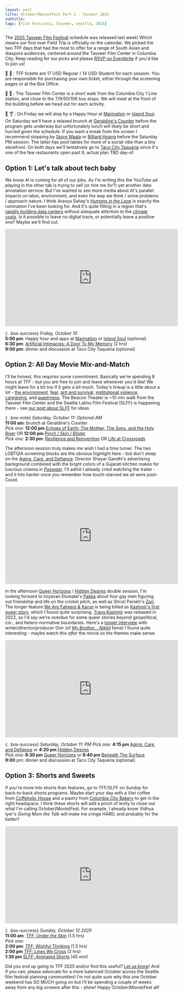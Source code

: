 ```yaml
---
layout: post
title: October(Movie)Fest Part 1 - Tasveer 2025
subtitle: 
tags: [film festivals, Tasveer, seattle, 2025]
---
```

The [2025 Tasveer Film Festival](https://tasveer.org/) schedule was released last week! Which means our first ever Field Trip is officially on the calendar. We picked the two TFF days that had the most to offer for a range of South Asian and diaspora audiences, centered around the Tasveer Film Center in Columbia City. Keep reading for our picks and please [RSVP on Eventbrite](https://www.eventbrite.com/e/field-trip-tasveer-film-festival-2025-tickets-1712283218199) if you'd like to join us! 

:money_with_wings: :ticket: : TFF tickets are 17 USD Regular / 14 USD Student for each session. You are responsible for purchasing your own ticket, either through the screening pages or at the Box Office.

:bus: :train: : The Tasveer Film Center is a short walk from the Columbia City 1 Line station, and close to the 7/9/50/106 bus stops. We will meet at the front of the building before we head out for each activity. 

:fork_and_knife: :cocktail: : On Friday we will stop by a Happy Hour at [Marination](https://marinationmobile.com/) or [Island Soul](https://www.islandsoulrestaurant.com/). On Saturday we'll have a relaxed brunch at [Geraldine's Counter](https://www.geraldinescounter.com/) before the program gets underway but unfortunately lunch will likely be short and hurried given the schedule. If you want a break from the screen I recommend stopping by [Spice Waala](https://www.spicewaala.com/) or [Billiard Hoang](https://share.google/qrjDgcWrefjlVwKpi) before the Saturday PM session. The latter has pool tables for more of a social vibe than a tiny storefront. On both days we'll tentatively go to [Taco City Taqueria](https://tacocitysea.com/) since it's one of the few restaurants open past 9, actual plan TBD day-of.


## Option 1: Let's talk about tech baby
We know AI is coming for all of our jobs. As I'm writing this the YouTube ad playing in the other tab is trying to sell (or hire me for?) yet another data annotation service. But I've wanted to see more media about AI's parallel impacts on labor, environment, and even the way we think / solve problems / approach nature. I think Aranya Sahay's *[Humans in the Loop](https://www.imdb.com/title/tt33581992/)* is exactly the rumination I've been looking for. And it's quite fitting in a region that's [rapidly building data centers](https://www.npr.org/2025/08/17/nx-s1-5501579/washington-hydropower-data-center-boom-sustainability-climate-change) without adequate attention to the [climate costs](https://www.propublica.org/series/power-hungry). Is it possible to leave no digital trace, or potentially leave a positive one? Maybe we'll find out.

<iframe width="560" height="315" src="https://www.youtube.com/embed/GxKmuCENXK4?si=olIcw_R5SFhLRybd" title="YouTube video player" frameborder="0" allow="accelerometer; autoplay; clipboard-write; encrypted-media; gyroscope; picture-in-picture; web-share" referrerpolicy="strict-origin-when-cross-origin" allowfullscreen></iframe>

{: .box-success}
*Friday, October 10*           
**5:00 pm**: Happy hour and apps at [Marination](https://marinationmobile.com/) or [Island Soul](https://www.islandsoulrestaurant.com/) (optional)              
**6:30 pm**: [Artificial Intimacies: A Door To My Memory](https://tffm2025.eventive.org/schedule/68aafe760f680073aa15a01a) (2 hrs)           
**9:00 pm**: dinner and discussion at Taco City Taqueria (optional)           


## Option 2: All Day Movie Mix-and-Match 
I'll be honest, this requires some commitment. Basically we're spending 8 hours at TFF - but you are free to join and leave whenever you'd like! We might leave for a bit too if it gets a bit much. Today's lineup is a little about a lot - [the environment](https://tffm2025.eventive.org/schedule/68ab26c735aaa78d6a88dff6), [fear](https://tffm2025.eventive.org/schedule/68aafe760f680073aa15a02a), [grit and survival](https://tffm2025.eventive.org/schedule/68ab26c735aaa78d6a88e006), [institutional violence](https://tffm2025.eventive.org/schedule/68aafe760f680073aa15a026), [caregiving](https://tffm2025.eventive.org/schedule/68aafe760f680073aa15a022), and [queerness](https://tffm2025.eventive.org/schedule/68ab26c735aaa78d6a88e00a). The Beacon Theater is ~10 min walk from the Tasveer Film Center and the Seattle Latino Film Festival (SLFF) is happening there - see [our post about SLFF](https://socsa-fc.github.io/2025-09-22-octoberfest-continues-with-slff/) for ideas. 


{: .box-note}
*Saturday, October 11: Optional AM*               
**11:00 am**: brunch at Geraldine's Counter           
*Pick one*: **12:00 pm** [Echoes of Earth: The Mother, The Sons, and the Holy River](https://tffm2025.eventive.org/schedule/68ab26c735aaa78d6a88dff6) OR  **12:00 pm** [Pinch / Skin / Blister](https://tffm2025.eventive.org/schedule/68aafe760f680073aa15a02a)            
*Pick one*: **2:30 pm**: [Resilience and Reinvention](https://tffm2025.eventive.org/schedule/68ab26c735aaa78d6a88e006) OR [Life at Crossroads](https://tffm2025.eventive.org/schedule/68aafe760f680073aa15a026)           


The afternoon session truly makes me wish I had a time turner. The two LGBTQIA screening blocks are the obvious highlight here - but don't sleep on the [Aging, Care, and Defiance](https://tffm2025.eventive.org/schedule/68aafe760f680073aa15a022). 
Director Shayar Gandhi's advertising background combined with the bright colors of a Gujarati kitchen makes for luscious cinema in *[Paswaar](https://filmfreeway.com/Paswaar)*. I'll admit I already cried watching the trailer - and it hits harder once you remember how touch-starved we all were post-Covid. 

<iframe width="560" height="315" src="https://www.youtube.com/embed/3a83LE7ccrc?si=yrvgIpwsh1Z8koBq" title="YouTube video player" frameborder="0" allow="accelerometer; autoplay; clipboard-write; encrypted-media; gyroscope; picture-in-picture; web-share" referrerpolicy="strict-origin-when-cross-origin" allowfullscreen></iframe>


In the afternoon [Queer Horizons](https://tffm2025.eventive.org/schedule/68ab26c735aaa78d6a88e00e) / [Hidden Desires](https://tffm2025.eventive.org/schedule/68ab26c735aaa78d6a88e00a) double session, I'm looking forward to Iniyavan Elumalai's [Pakka](https://www.imdb.com/title/tt32651287/) about four gay men figuring out friendship and life on the cricket pitch, as well as Shruti Parekh's [Zari](https://www.imdb.com/title/tt32311363/). The longer feature [We Are Faheem & Karun](https://www.imdb.com/title/tt34284832/) is being billed as [Kashmir's first queer story](https://www.youtube.com/watch?v=0mY6fnpp5mc), which I found quite surprising. [Trans Kashmir](https://www.youtube.com/watch?v=L_7gk0qTYho) was released in 2022, so I'd say we're overdue for some queer stories beyond geopolitical, cis-, and hetero-normative boundaries. Here's a [longer interview](https://www.youtube.com/watch?v=0mY6fnpp5mc) with writer/director/producer Onir (of *[My Brother... Nikhil](https://www.imdb.com/title/tt0419992/)* fame) I found quite interesting - maybe watch this *after* the movie so the themes make sense.

<iframe width="560" height="315" src="https://www.youtube.com/embed/chfcJF2L7e0?si=i6-e-uxqBND7PIb5" title="YouTube video player" frameborder="0" allow="accelerometer; autoplay; clipboard-write; encrypted-media; gyroscope; picture-in-picture; web-share" referrerpolicy="strict-origin-when-cross-origin" allowfullscreen></iframe>

{: .box-success}
*Saturday, October 11: PM*
*Pick one*: **4:15 pm** [Aging, Care, and Defiance](https://tffm2025.eventive.org/schedule/68aafe760f680073aa15a022) or **4:20 pm** [Hidden Desires](https://tffm2025.eventive.org/schedule/68ab26c735aaa78d6a88e00a)           
*Pick one*: **6:30 pm** [Queer Horizons](https://tffm2025.eventive.org/schedule/68ab26c735aaa78d6a88e00e) or **6:40 pm** [Beneath The Surface](https://tffm2025.eventive.org/schedule/68aafe760f680073aa15a032)           
**9:00** pm: dinner and discussion at Taco City Taqueria (optional)           


## Option 3: Shorts and Sweets
If you're more into shorts than features, go to TFF/SLFF on Sunday for back-to-back shorts programs. Maybe start your day with a Viet coffee from [Coffeholic House](https://coffeeholichouse.com/) and a pastry from [Columbia City Bakery](https://www.columbiacitybakery.com/) to get in the right headspace. I think these shorts will add a pinch of levity to close out what I'm calling October(Movie)Fest. For example, I already know Vidhya Iyer's *Giving Mom the Talk* will make me cringe HARD, and probably for the better?

<iframe width="560" height="315" src="https://www.youtube.com/embed/e-sqUTMBxH8?si=cJziYyd5YiHdqkSi" title="YouTube video player" frameborder="0" allow="accelerometer; autoplay; clipboard-write; encrypted-media; gyroscope; picture-in-picture; web-share" referrerpolicy="strict-origin-when-cross-origin" allowfullscreen></iframe>

{: .box-success} 
*Sunday, October 12 2025*             
**11:00 am**: [TFF: Under the Skin](https://tffm2025.eventive.org/schedule/68b46f0f8af0d2f32d1a3012) (1.5 hrs)              
*Pick one*:          
  **2:00 pm**: [TFF: Wishful Thinking](https://tffm2025.eventive.org/schedule/68aafe760f680073aa15a03e) (1.5 hrs)             
  **2:00 pm** [TFF: Lines We Cross](https://tffm2025.eventive.org/schedule/68b4700155b157333589ae42) (2 hrs)               
  **1:30 pm** [SLFF: Animated Shorts](https://www.brownpapertickets.com/event/6715735) (45 min)         

Did you end up going to TFF 2025 and/or find this useful? [Let us know](mailto:socsafceastside@gmail.com)! And if you can, please advocate for a more balanced October across the Seattle film festival planning communities! I’m not quite sure why this one October weekend has SO MUCH going on but I’ll be spending a couple of weeks away from any big screens after this - phew! Happy October(Movie)Fest all!
